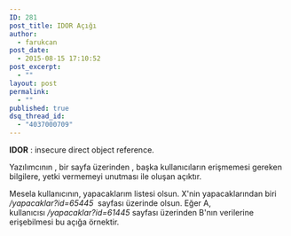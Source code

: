 ```yaml
---
ID: 281
post_title: IDOR Açığı
author:
  - farukcan
post_date:
  - 2015-08-15 17:10:52
post_excerpt:
  - ""
layout: post
permalink:
  - ""
published: true
dsq_thread_id:
  - "4037000709"
---
```


<strong>IDOR</strong> : insecure direct object reference.

Yazılımcının , bir sayfa üzerinden , başka kullanıcıların erişmemesi gereken bilgilere, yetki vermemeyi unutması ile oluşan açıktır.

Mesela kullanıcının, yapacaklarım listesi olsun. X'nin yapacaklarından biri <em>/yapacaklar?id=65445</em>  sayfası üzerinde olsun. Eğer A, kullanıcısı <em>/yapacaklar?id=61445</em> sayfası üzerinden B'nın verilerine erişebilmesi bu açığa örnektir.